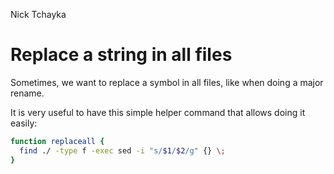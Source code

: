 Nick Tchayka

# Replace a string in all files

Sometimes, we want to replace a symbol in all files, like when doing a major rename.

It is very useful to have this simple helper command that allows doing it easily:

```bash
function replaceall {
  find ./ -type f -exec sed -i "s/$1/$2/g" {} \;
}
```
